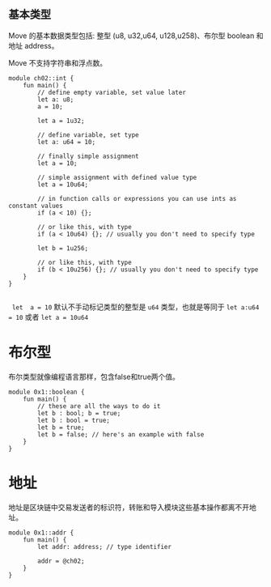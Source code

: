 ## 基本类型
Move 的基本数据类型包括: 整型 (u8, u32,u64, u128,u258)、布尔型 boolean 和地址 address。

Move 不支持字符串和浮点数。

```move
module ch02::int {
    fun main() {
        // define empty variable, set value later
        let a: u8;
        a = 10;

        let a = 1u32;

        // define variable, set type
        let a: u64 = 10;

        // finally simple assignment
        let a = 10;

        // simple assignment with defined value type
        let a = 10u64;

        // in function calls or expressions you can use ints as constant values
        if (a < 10) {};

        // or like this, with type
        if (a < 10u64) {}; // usually you don't need to specify type

        let b = 1u256;

        // or like this, with type
        if (b < 10u256) {}; // usually you don't need to specify type
    }
}


```

` let  a = 10` 默认不手动标记类型的整型是 `u64` 类型，也就是等同于  `let a:u64 = 10` 或者 
`let a = 10u64`

# 布尔型
布尔类型就像编程语言那样，包含false和true两个值。

```move
module 0x1::boolean {
    fun main() {
        // these are all the ways to do it
        let b : bool; b = true;
        let b : bool = true;
        let b = true;
        let b = false; // here's an example with false
    }
}

```

# 地址
地址是区块链中交易发送者的标识符，转账和导入模块这些基本操作都离不开地址。

```move
module 0x1::addr {
    fun main() {
        let addr: address; // type identifier

        addr = @ch02;
    }
}
```

